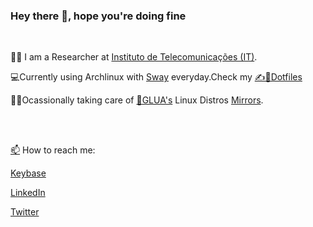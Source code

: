 ### Hey there 👋, hope you're doing fine 
<br/>

👨‍💻  I am a Researcher at [Instituto de Telecomunicações (IT)](https://it.pt/).

💻Currently using Archlinux with [Sway](https://swaywm.org/) everyday.Check my [✍️📄Dotfiles](https://github.com/Jpfonseca/Ghostfiles)

👨‍🔧Ocassionally taking care of [🐧GLUA's](https://github.com/GLUA-UA) Linux  Distros [Mirrors](https://glua.ua.pt/pub/).



<br/>
<br/>

[📫](https://visitor-badge.glitch.me/badge?page_id=Jpf0nseca) How to reach me:

[Keybase](https://keybase.io/jpfonseca)

[LinkedIn](https://www.linkedin.com/in/jpedrofonseca/)

[Twitter](https://twitter.com/Jpf0ns3ca)



<!--
**Jpfonseca/Jpfonseca** is a ✨ _special_ ✨ repository because its `README.md` (this file) appears on your GitHub profile.

Here are some ideas to get you started:

- 🔭 I’m currently working on ...
- 🌱 I’m currently learning ...
- 👯 I’m looking to collaborate on ...
- 🤔 I’m looking for help with ...
- 💬 Ask me about ...
- 📫 How to reach me: ...
- 😄 Pronouns: ...
- ⚡ Fun fact: ...
-->

